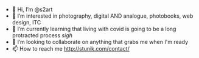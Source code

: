 - 👋 Hi, I’m @s2art
- 👀 I’m interested in photography, digital AND analogue, photobooks, web design, ITC
- 🌱 I’m currently learning that living with covid is going to be a long protracted process *sigh*
- 💞️ I’m looking to collaborate on anything that grabs me when I'm ready
- 📫 How to reach me http://stunik.com/contact/

<!---
s2art/s2art is a ✨ special ✨ repository because its `README.md` (this file) appears on your GitHub profile.
You can click the Preview link to take a look at your changes.
--->
